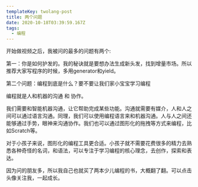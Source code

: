 ```yaml
---
templateKey: twolang-post
title: 两个问题
date: 2020-10-18T03:39:59.167Z
tags:
  - 编程
---
```

开始做视频之后，我被问的最多的问题有两个:

第一：你是如何护发的。我的秘诀就是要想办法生成新头发，找到增量市场。所以推荐大家写程序的时候，多用generator和yield。

第二个问题：编程到底是什么？要不要让我们家小宝宝学习编程

编程就是人和机器的沟通 和 协作。

我们需要和智能机器沟通，让它帮助完成某些功能。沟通就需要有媒介，人和人之间可以通过语言沟通。同理，我们可以使用编程语言来和机器沟通。人与人之间还能够通过手势，眼神来沟通协作。我们也可以通过图形化的拖拽等方式来编程，比如Scratch等。

对于小孩子来说，图形化的编程工具更合适。小孩子就不需要花费很多的精力去熟悉各种奇怪的名词，和语法，可以专注于学习编程的核心理念，去创作，探索和表达。

因为问的朋友多，所以我自己也就买了两本少儿编程的书，大概翻了翻。可以点击头像关注我，一起成长。
